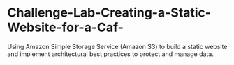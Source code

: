 # Challenge-Lab-Creating-a-Static-Website-for-a-Caf-
Using Amazon Simple Storage Service (Amazon S3) to build a static website and implement architectural best practices to protect and manage data.
